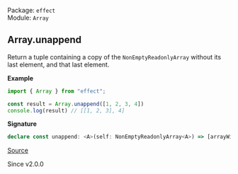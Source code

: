 Package: `effect`<br />
Module: `Array`<br />

## Array.unappend

Return a tuple containing a copy of the `NonEmptyReadonlyArray` without its last element, and that last element.

**Example**

```ts
import { Array } from "effect";

const result = Array.unappend([1, 2, 3, 4])
console.log(result) // [[1, 2, 3], 4]
```

**Signature**

```ts
declare const unappend: <A>(self: NonEmptyReadonlyArray<A>) => [arrayWithoutLastElement: Array<A>, lastElement: A]
```

[Source](https://github.com/Effect-TS/effect/tree/main/packages/effect/src/Array.ts#L672)

Since v2.0.0